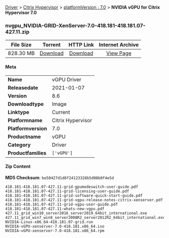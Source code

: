 
[Driver](/README.md)  >  [Citrix Hypervisor](/index/Driver/Citrix_Hypervisor.md)  >  [platformVersion : 7.0](/index/Driver/Citrix_Hypervisor/7.0.md)  >  **NVIDIA vGPU for Citrix Hypervisor 7.0**


### nvgpu_NVIDIA-GRID-XenServer-7.0-418.181-418.181.07-427.11.zip

| **File Size** | **Torrent**  | **HTTP Link** | **Internet Archive** |
|:-------------:|:------------:|:-------------:|:--------------------:|
| 828.30 MB |  [Download](https://archive.org/download/nvgpu_NVIDIA-GRID-XenServer-7.0-418.181-418.181.07-427.11.zip/nvgpu_NVIDIA-GRID-XenServer-7.0-418.181-418.181.07-427.11.zip_archive.torrent)       | [Download](https://archive.org/compress/nvgpu_NVIDIA-GRID-XenServer-7.0-418.181-418.181.07-427.11.zip) | [View Page](https://archive.org/details/nvgpu_NVIDIA-GRID-XenServer-7.0-418.181-418.181.07-427.11.zip)       |

#### Meta

<table>
<tr><td><strong>Name</strong></td><td>vGPU Driver</td></tr>
<tr><td><strong>Releasedate</strong></td><td>2021-01-07</td></tr>
<tr><td><strong>Version</strong></td><td>8.6</td></tr>
<tr><td><strong>Downloadtype</strong></td><td>Image</td></tr>
<tr><td><strong>Linktype</strong></td><td>Current</td></tr>
<tr><td><strong>Platformname</strong></td><td>Citrix Hypervisor</td></tr>
<tr><td><strong>Platformversion</strong></td><td>7.0</td></tr>
<tr><td><strong>Productname</strong></td><td>vGPU</td></tr>
<tr><td><strong>Category</strong></td><td>Driver</td></tr>
<tr><td><strong>Productfamilies</strong></td><td><code>['vGPU']</code></td></tr>
</table>

#### Zip Content

**MD5 Checksum**: `be50427d1d8f24123328b5d08b0f4e5d`

```text
418.181-418.181.07-427.11-grid-gpumodeswitch-user-guide.pdf
418.181-418.181.07-427.11-grid-licensing-user-guide.pdf
418.181-418.181.07-427.11-grid-software-quick-start-guide.pdf
418.181-418.181.07-427.11-grid-vgpu-release-notes-citrix-xenserver.pdf
418.181-418.181.07-427.11-grid-vgpu-user-guide.pdf
418.181-418.181.07-427.11-whats-new-vgpu.pdf
427.11_grid_win10_server2016_server2019_64bit_international.exe
427.11_grid_win7_win8_server2008R2_server2012R2_64bit_international.exe
NVIDIA-Linux-x86_64-418.181.07-grid.run
NVIDIA-vGPU-xenserver-7.0-418.181.x86_64.iso
NVIDIA-vGPU-xenserver-7.0-418.181.x86_64.rpm
```